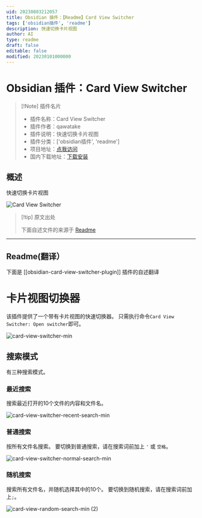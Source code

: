 ```yaml
---
uid: 20230803212057
title: Obsidian 插件：【Readme】Card View Switcher
tags: ['obsidian插件', 'readme']
description: 快速切换卡片视图
author: AI
type: readme
draft: false
editable: false
modified: 20230101000000
---
```


# Obsidian 插件：Card View Switcher

> [!Note] 插件名片
> - 插件名称：Card View Switcher
> - 插件作者：qawatake
> - 插件说明：快速切换卡片视图
> - 插件分类：['obsidian插件', 'readme']
> - 项目地址：[点我访问](https://github.com/qawatake/obsidian-card-view-switcher-plugin)
> - 国内下载地址：[下载安装](https://pkmer.cn/products/plugin/pluginMarket/?obsidian-card-view-switcher-plugin)

## 概述

快速切换卡片视图

![Card View Switcher](https://cdn.pkmer.cn/covers/obsidian-card-view-switcher-plugin_new.gif!pkmer)

> [!tip] 原文出处
> 
>下面自述文件的来源于 [Readme](https://ghproxy.net/https://raw.githubusercontent.com/qawatake/obsidian-card-view-switcher-plugin/main/README.md)
> 

---

## Readme(翻译）

下面是 [[obsidian-card-view-switcher-plugin]] 插件的自述翻译



# 卡片视图切换器

该插件提供了一个带有卡片视图的快速切换器。
只需执行命令`Card View Switcher: Open switcher`即可。

![card-view-switcher-min](https://user-images.githubusercontent.com/38106890/153554839-aaa4b1d2-aebd-48f3-be1d-35e15841fdf5.gif)

## 搜索模式
有三种搜索模式。

### 最近搜索
搜索最近打开的10个文件的内容和文件名。

![card-view-switcher-recent-search-min](https://user-images.githubusercontent.com/38106890/153554856-fac60b9d-9fe2-4676-a943-17bf341e3d23.gif)

### 普通搜索
按所有文件名搜索。
要切换到普通搜索，请在搜索词前加上 `'` 或 `空格`。

![card-view-switcher-normal-search-min](https://user-images.githubusercontent.com/38106890/153554894-483d37a6-3c3a-4e8f-9b21-e09a768c4d62.gif)

### 随机搜索
搜索所有文件名，并随机选择其中的10个。
要切换到随机搜索，请在搜索词前加上`;`。

![card-view-random-search-min (2)](https://user-images.githubusercontent.com/38106890/158729984-7c3385e1-e857-4533-a298-9fc5dff5a7b6.gif)



